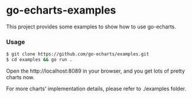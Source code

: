 # go-echarts-examples

This project provides some examples to show how to use go-echarts.


### Usage

```bash
$ git clone https://github.com/go-echarts/examples.git
$ cd examples && go run .
``` 

Open the http://localhost:8089 in your browser, and you get lots of pretty charts now.

For more charts' implementation details, please refer to ./examples folder.

